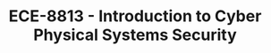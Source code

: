 ---
layout: course
title: ECE-8813 - Introduction to Cyber Physical Systems Security
aliases: 
course_id: ECE-8813
permalink: /ECE-8813/
avg_difficulty: 0
avg_rating: 0
avg_workload: 0
type: course_page
---